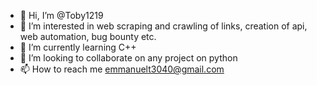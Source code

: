 - 👋 Hi, I’m @Toby1219
- 👀 I’m interested in web scraping and crawling of links, creation of api, web automation, bug bounty etc. 
- 🌱 I’m currently learning C++
- 💞️ I’m looking to collaborate on any project on python 
- 📫 How to reach me emmanuelt3040@gmail.com
<!---
Toby1219/Toby1219 is a ✨ special ✨ repository because its `README.md` (this file) appears on your GitHub profile.
You can click the Preview link to take a look at your changes.
--->
